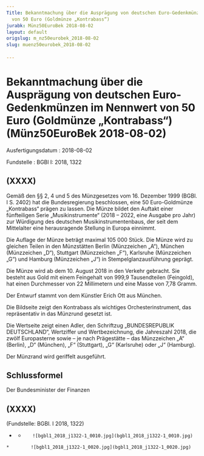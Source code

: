 ```yaml
---
Title: Bekanntmachung über die Ausprägung von deutschen Euro-Gedenkmünzen im Nennwert
  von 50 Euro (Goldmünze „Kontrabass“)
jurabk: Münz50EuroBek 2018-08-02
layout: default
origslug: m_nz50eurobek_2018-08-02
slug: muenz50eurobek_2018-08-02

---
```


# Bekanntmachung über die Ausprägung von deutschen Euro-Gedenkmünzen im Nennwert von 50 Euro (Goldmünze „Kontrabass“) (Münz50EuroBek 2018-08-02)

Ausfertigungsdatum
:   2018-08-02

Fundstelle
:   BGBl I: 2018, 1322


## (XXXX)

Gemäß den §§ 2, 4 und 5 des Münzgesetzes vom 16. Dezember 1999 (BGBl.
I S. 2402) hat die Bundesregierung beschlossen, eine 50 Euro-Goldmünze
„Kontrabass“ prägen zu lassen. Die Münze bildet den Auftakt einer
fünfteiligen Serie „Musikinstrumente“ (2018 – 2022, eine Ausgabe pro
Jahr) zur Würdigung des deutschen Musikinstrumentenbaus, der seit dem
Mittelalter eine herausragende Stellung in Europa einnimmt.

Die Auflage der Münze beträgt maximal 105 000 Stück. Die Münze wird zu
gleichen Teilen in den Münzstätten Berlin (Münzzeichen „A“), München
(Münzzeichen „D“), Stuttgart (Münzzeichen „F“), Karlsruhe (Münzzeichen
„G“) und Hamburg (Münzzeichen „J“) in Stempelglanzausführung geprägt.

Die Münze wird ab dem 10. August 2018 in den Verkehr gebracht. Sie
besteht aus Gold mit einem Feingehalt von 999,9 Tausendteilen
(Feingold), hat einen Durchmesser von 22 Millimetern und eine Masse
von 7,78 Gramm.

Der Entwurf stammt von dem Künstler Erich Ott aus München.

Die Bildseite zeigt den Kontrabass als wichtiges Orchesterinstrument,
das repräsentativ in das Münzrund gesetzt ist.

Die Wertseite zeigt einen Adler, den Schriftzug „BUNDESREPUBLIK
DEUTSCHLAND“, Wertziffer und Wertbezeichnung, die Jahreszahl 2018, die
zwölf Europasterne sowie – je nach Prägestätte – das Münzzeichen „A“
(Berlin), „D“ (München), „F“ (Stuttgart),
„G“ (Karlsruhe)              oder „J“ (Hamburg).

Der Münzrand wird geriffelt ausgeführt.


## Schlussformel

Der Bundesminister der Finanzen


## (XXXX)

(Fundstelle: BGBl. I 2018, 1322)


*    *        ![bgbl1_2018_j1322-1_0010.jpg](bgbl1_2018_j1322-1_0010.jpg)
    *        ![bgbl1_2018_j1322-1_0020.jpg](bgbl1_2018_j1322-1_0020.jpg)


